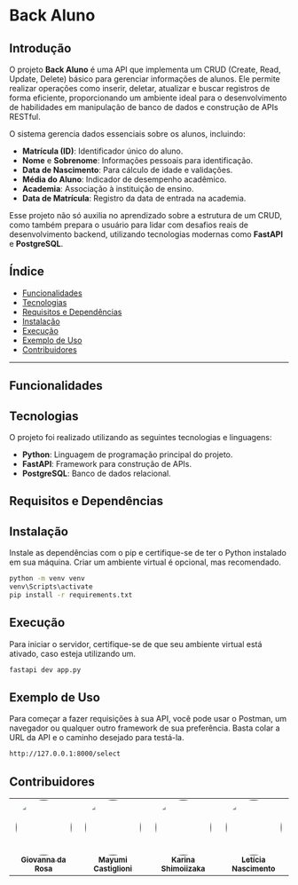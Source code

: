 # Back Aluno

## Introdução

O projeto **Back Aluno** é uma API que implementa um CRUD (Create, Read, Update, Delete) básico para gerenciar informações de alunos. Ele permite realizar operações como inserir, deletar, atualizar e buscar registros de forma eficiente, proporcionando um ambiente ideal para o desenvolvimento de habilidades em manipulação de banco de dados e construção de APIs RESTful.

O sistema gerencia dados essenciais sobre os alunos, incluindo:
- **Matrícula (ID)**: Identificador único do aluno.
- **Nome** e **Sobrenome**: Informações pessoais para identificação.
- **Data de Nascimento**: Para cálculo de idade e validações.
- **Média do Aluno**: Indicador de desempenho acadêmico.
- **Academia**: Associação à instituição de ensino.
- **Data de Matrícula**: Registro da data de entrada na academia.

Esse projeto não só auxilia no aprendizado sobre a estrutura de um CRUD, como também prepara o usuário para lidar com desafios reais de desenvolvimento backend, utilizando tecnologias modernas como **FastAPI** e **PostgreSQL**.

## Índice

- [Funcionalidades](#funcionalidades)
- [Tecnologias](#tecnologias)
- [Requisitos e Dependências](#requisitos-e-dependências)
- [Instalação](#instalação)
- [Execução](#execução)
- [Exemplo de Uso](#exemplo-de-uso)
- [Contribuidores](#contribuidores)


---

## Funcionalidades



## Tecnologias

O projeto foi realizado utilizando as seguintes tecnologias e linguagens:

- **Python**: Linguagem de programação principal do projeto.
- **FastAPI**: Framework para construção de APIs.
- **PostgreSQL**: Banco de dados relacional.



## Requisitos e Dependências



## Instalação

Instale as dependências com o pip e certifique-se de ter o Python instalado em sua máquina. Criar um ambiente virtual é opcional, mas recomendado.

```bash
python -m venv venv
venv\Scripts\activate
pip install -r requirements.txt
```

## Execução

Para iniciar o servidor, certifique-se de que seu ambiente virtual está ativado, caso esteja utilizando um.

```bash
fastapi dev app.py
```

## Exemplo de Uso

Para começar a fazer requisições à sua API, você pode usar o Postman, um navegador ou qualquer outro framework de sua preferência. Basta colar a URL da API e o caminho desejado para testá-la.

```bash
http://127.0.0.1:8000/select
```


## Contribuidores

<table>
  <tr>
    <td align="center"><a href=""><img style="border-radius: 50%;" src="https://media-gru2-2.cdn.whatsapp.net/v/t61.24694-24/454843579_1145731036495440_3954503991619474896_n.jpg?ccb=11-4&oh=01_Q5AaIFdEAL9hMY22iyMSF79SU_1Jm628t6zws4yL9mF6GpI1&oe=67CB8678&_nc_sid=5e03e0&_nc_cat=108" width="100px;" alt=""/><br /><sub><b>Giovanna da Rosa</b></sub></a><br /><a href="https://rocketseat.com.br/" title="Rocketseat"></a></td>
    <td align="center"><a href=""><img style="border-radius: 50%;" src="https://media-gru2-2.cdn.whatsapp.net/v/t61.24694-24/473400583_570136939220948_4871412455034400056_n.jpg?ccb=11-4&oh=01_Q5AaIFiUSX4OyThlrSEAOkxf8EdAibtbitW0Z9NzpFEb4YSh&oe=67CBA34C&_nc_sid=5e03e0&_nc_cat=104" width="100px;" alt=""/><br /><sub><b>Mayumi Castiglioni</b></sub></a><br /><a href="https://rocketseat.com.br/" title="Rocketseat"></a></td>
    <td align="center"><a href=""><img style="border-radius: 50%;" src="https://media-gru2-2.cdn.whatsapp.net/v/t61.24694-24/473402743_674316331821967_6392751150344836676_n.jpg?ccb=11-4&oh=01_Q5AaIJykY2yE9zU7RF1pFUrTBfCj2sviIleAqYzPqxVKUMDK&oe=67CB9E5F&_nc_sid=5e03e0&_nc_cat=104" width="100px;" alt=""/><br /><sub><b>Karina Shimoiizaka</b></sub></a><br /><a href="" title="Rocketseat"></a></td>
    <td align="center"><a href=""><img style="border-radius: 50%;" src="https://media-gru2-2.cdn.whatsapp.net/v/t61.24694-24/465207516_27670201709293748_1423815965972246024_n.jpg?ccb=11-4&oh=01_Q5AaIJluJR-GSpa7qX5ZG7mluiHzxw5hjw7eF5hHUP1CjdJU&oe=67CB81CE&_nc_sid=5e03e0&_nc_cat=106" width="100px;" alt=""/><br /><sub><b>Letícia Nascimento</b></sub></a><br /><a href="https://rocketseat.com.br/" title="Rocketseat"></a></td>
  </tr>
</table>

